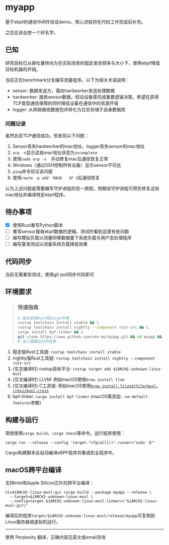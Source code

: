# myapp

基于ebpf的通信中间件验证demo。核心流程将在代码工作完成后补充。

之后应该会想一个好名字。

## 已知

研究目标已从吞吐量转向为在实际场景的固定发信频率与大小下，使用ebpf降低目标机器的开销。

当前正在benchmark分支编写测量程序。以下为相关术语说明：

* sensor: 数据发送方，需向hardworker发送处理数据
* hardworker: 接收sensor数据。假设设备需完成重要逻辑决策，希望在获得TCP类型通信保障的同时降低设备在通信中的资源开销
* logger: 从网络接收数据包并转化为日志存储于自身数据库

### 问题记录

虽然此前TCP通信成功，但发现以下问题：

1. Sensor丢失hardworker的mac地址，logger丢失sensor的mac地址
  1. `arp -n`显示这些mac地址状态为`incomplete`
  1. 使用`sudo arp -s  `手动修复mac后通信恢复正常
1. Windows（通过SSH控制所有设备）显示sensor不可达
  1. `ping`命令验证该问题
  1. 使用`route -p add  MASK   IF 3`后通信恢复

认为上述问题是需要编写守护进程的另一原因，预期该守护进程可预先修复这些mac地址并编译特定ebpf程序。

## 待办事项

- [x] 使用Rust重写Python脚本
- [ ] 重写sensor接收ebpf数据的逻辑，测试时看到这里有些问题
- [ ] 编写模拟负载以测量同等数据量下系统负载与用户态处理程序
- [ ] 编写基准测试以测量系统负载降低效果

## 代码同步

当前无需重型测试，使用git pull同步代码即可

## 环境要求

> ### 快速指南
> ```bash
> # 首先安装Rust和Cargo环境
> rustup toolchain install stable && \
> rustup toolchain install nightly --component rust-src && \
> cargo install bpf-linker && \
> git clone https://www.github.com/nan-mu/myapp.git && cd myapp && \
> # 进入需要运行的目录
> ```

1. 稳定版Rust工具链: `rustup toolchain install stable`
1.  nightly版Rust工具链: `rustup toolchain install nightly --component rust-src`
1. (交叉编译时) rustup目标平台: `rustup target add ${ARCH}-unknown-linux-musl`
1. (交叉编译时) LLVM: 例如macOS使用`brew install llvm`
1. (交叉编译时) C工具链: 例如macOS使用[`brew install filosottile/musl-cross/musl-cross`](https://github.com/FiloSottile/homebrew-musl-cross)
1. bpf-linker: `cargo install bpf-linker` (macOS需添加`--no-default-features`参数)

## 构建与运行

常规使用`cargo build`、`cargo check`等命令。运行程序使用：

```shell
cargo run --release --config 'target."cfg(all())".runner="sudo -E"'
```

Cargo构建脚本会自动编译eBPF程序并集成到主程序中。

## macOS跨平台编译

支持Intel和Apple Silicon芯片的跨平台编译：

```shell
CC=${ARCH}-linux-musl-gcc cargo build --package myapp --release \
  --target=${ARCH}-unknown-linux-musl \
  --config=target.${ARCH}-unknown-linux-musl.linker=\"${ARCH}-linux-musl-gcc\"
```
编译后的程序`target/${ARCH}-unknown-linux-musl/release/myapp`可复制到Linux服务器或虚拟机运行。

---
使用 Perplexity 翻译，正确内容见英文或email咨询